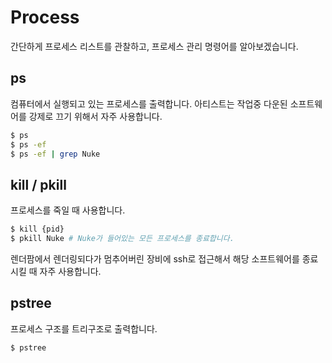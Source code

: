# Process
간단하게 프로세스 리스트를 관찰하고, 프로세스 관리 명령어를 알아보겠습니다.

## ps
컴퓨터에서 실행되고 있는 프로세스를 출력합니다.
아티스트는 작업중 다운된 소프트웨어를 강제로 끄기 위해서 자주 사용합니다.

```bash
$ ps
$ ps -ef
$ ps -ef | grep Nuke
```

## kill / pkill
프로세스를 죽일 때 사용합니다.

```bash
$ kill {pid}
$ pkill Nuke # Nuke가 들어있는 모든 프로세스를 종료합니다.
```

렌더팜에서 렌더링되다가 멈추어버린 장비에 ssh로 접근해서 해당 소프트웨어를 종료시킬 때 자주 사용합니다.

## pstree
프로세스 구조를 트리구조로 출력합니다.

```bash
$ pstree
```